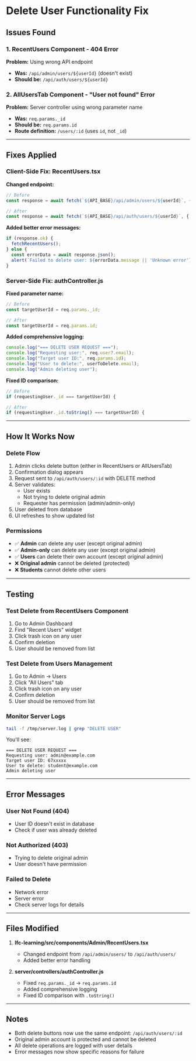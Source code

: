 # Delete User Functionality Fix

## Issues Found

### 1. RecentUsers Component - 404 Error
**Problem:** Using wrong API endpoint
- **Was:** `/api/admin/users/${userId}` (doesn't exist)
- **Should be:** `/api/auth/users/${userId}`

### 2. AllUsersTab Component - "User not found" Error
**Problem:** Server controller using wrong parameter name
- **Was:** `req.params._id` 
- **Should be:** `req.params.id`
- **Route definition:** `/users/:id` (uses `id`, not `_id`)

---

## Fixes Applied

### Client-Side Fix: RecentUsers.tsx

**Changed endpoint:**
```typescript
// Before
const response = await fetch(`${API_BASE}/api/admin/users/${userId}`, {

// After
const response = await fetch(`${API_BASE}/api/auth/users/${userId}`, {
```

**Added better error messages:**
```typescript
if (response.ok) {
  fetchRecentUsers();
} else {
  const errorData = await response.json();
  alert(`Failed to delete user: ${errorData.message || 'Unknown error'}`);
}
```

### Server-Side Fix: authController.js

**Fixed parameter name:**
```javascript
// Before
const targetUserId = req.params._id;

// After
const targetUserId = req.params.id;
```

**Added comprehensive logging:**
```javascript
console.log("=== DELETE USER REQUEST ===");
console.log("Requesting user:", req.user?.email);
console.log("Target user ID:", req.params.id);
console.log("User to delete:", userToDelete.email);
console.log("Admin deleting user");
```

**Fixed ID comparison:**
```javascript
// Before
if (requestingUser._id === targetUserId) {

// After
if (requestingUser._id.toString() === targetUserId) {
```

---

## How It Works Now

### Delete Flow
1. Admin clicks delete button (either in RecentUsers or AllUsersTab)
2. Confirmation dialog appears
3. Request sent to `/api/auth/users/:id` with DELETE method
4. Server validates:
   - User exists
   - Not trying to delete original admin
   - Requester has permission (admin/admin-only)
5. User deleted from database
6. UI refreshes to show updated list

### Permissions
- ✅ **Admin** can delete any user (except original admin)
- ✅ **Admin-only** can delete any user (except original admin)
- ✅ **Users** can delete their own account (except original admin)
- ❌ **Original admin** cannot be deleted (protected)
- ❌ **Students** cannot delete other users

---

## Testing

### Test Delete from RecentUsers Component
1. Go to Admin Dashboard
2. Find "Recent Users" widget
3. Click trash icon on any user
4. Confirm deletion
5. User should be removed from list

### Test Delete from Users Management
1. Go to Admin → Users
2. Click "All Users" tab
3. Click trash icon on any user
4. Confirm deletion
5. User should be removed from list

### Monitor Server Logs
```bash
tail -f /tmp/server.log | grep "DELETE USER"
```

You'll see:
```
=== DELETE USER REQUEST ===
Requesting user: admin@example.com
Target user ID: 67xxxxx
User to delete: student@example.com
Admin deleting user
```

---

## Error Messages

### User Not Found (404)
- User ID doesn't exist in database
- Check if user was already deleted

### Not Authorized (403)
- Trying to delete original admin
- User doesn't have permission

### Failed to Delete
- Network error
- Server error
- Check server logs for details

---

## Files Modified

1. **lfc-learning/src/components/Admin/RecentUsers.tsx**
   - Changed endpoint from `/api/admin/users/` to `/api/auth/users/`
   - Added better error handling

2. **server/controllers/authController.js**
   - Fixed `req.params._id` → `req.params.id`
   - Added comprehensive logging
   - Fixed ID comparison with `.toString()`

---

## Notes

- Both delete buttons now use the same endpoint: `/api/auth/users/:id`
- Original admin account is protected and cannot be deleted
- All delete operations are logged with user details
- Error messages now show specific reasons for failure
